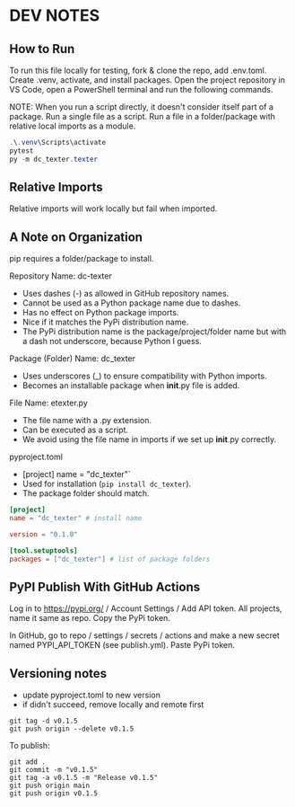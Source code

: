 # DEV NOTES

## How to Run

To run this file locally for testing, fork & clone the repo, add .env.toml. 
Create .venv, activate, and install packages. 
Open the project repository in VS Code, open a PowerShell terminal and run the following commands.

NOTE: When you run a script directly, it doesn't consider itself part of a package.
Run a single file as a script. 
Run a file in a folder/package with relative local imports as a module.

```PowerShell
.\.venv\Scripts\activate 
pytest
py -m dc_texter.texter
```

## Relative Imports

Relative imports will work locally but fail when imported.


## A Note on Organization

pip requires a folder/package to install. 

Repository Name: dc-texter
  - Uses dashes (-) as allowed in GitHub repository names.
  - Cannot be used as a Python package name due to dashes.
  - Has no effect on Python package imports.
  - Nice if it matches the PyPi distribution name.
  - The PyPi distribution name is the package/project/folder name but with a dash not underscore, because Python I guess. 
  

Package (Folder) Name: dc_texter
  - Uses underscores (_) to ensure compatibility with Python imports.
  - Becomes an installable package when  __init__.py file is added.

File Name: etexter.py
  - The file name with a .py extension.
  - Can be executed as a script. 
  - We avoid using the file name in imports if we set up __init__.py correctly. 

pyproject.toml
  - [project] name = "dc_texter"`
  - Used for installation (`pip install dc_texter`).
  - The package folder should match.

```toml
[project]
name = "dc_texter" # install name

version = "0.1.0"

[tool.setuptools]
packages = ["dc_texter"] # list of package folders
```

## PyPI Publish With GitHub Actions

Log in to <https://pypi.org/> / Account Settings / Add API token.
All projects, name it same as repo. Copy the PyPi token. 

In GitHub, go to repo / settings / secrets / actions and make a new secret named PYPI_API_TOKEN (see publish.yml). Paste PyPi token.


## Versioning notes

- update pyproject.toml to new version
- if didn't succeed, remove locally and remote first
```
git tag -d v0.1.5
git push origin --delete v0.1.5
```

To publish:
```
git add .
git commit -m "v0.1.5"
git tag -a v0.1.5 -m "Release v0.1.5"
git push origin main
git push origin v0.1.5
```